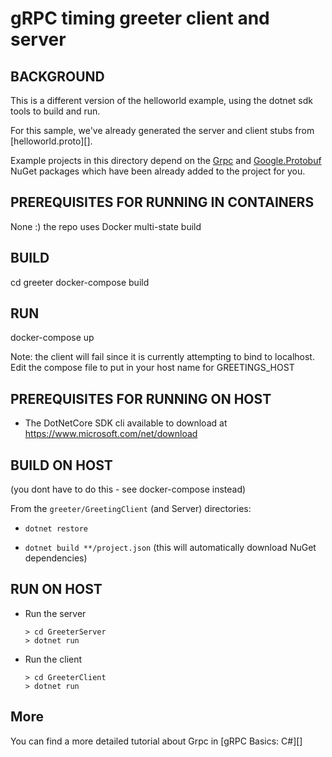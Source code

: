 gRPC timing greeter client and server
=====================================

BACKGROUND
-------------
This is a different version of the helloworld example, using the dotnet sdk
tools to build and run.

For this sample, we've already generated the server and client stubs from [helloworld.proto][].

Example projects in this directory depend on the [Grpc](https://www.nuget.org/packages/Grpc/)
and [Google.Protobuf](https://www.nuget.org/packages/Google.Protobuf/) NuGet packages
which have been already added to the project for you.

PREREQUISITES FOR RUNNING IN CONTAINERS
---------------------------------------
None :) the repo uses Docker multi-state build


BUILD
-----
cd greeter
docker-compose build

RUN
---
docker-compose up

Note: the client will fail since it is currently attempting to bind to localhost. 
Edit the compose file to put in your host name for GREETINGS_HOST


PREREQUISITES FOR RUNNING ON HOST
---------------------------------

- The DotNetCore SDK cli  available to download at https://www.microsoft.com/net/download


BUILD ON HOST
-------------

(you dont have to do this - see docker-compose instead)

From the `greeter/GreetingClient` (and Server) directories:

- `dotnet restore`

- `dotnet build **/project.json` (this will automatically download NuGet dependencies)

RUN ON HOST
-----------

- Run the server

  ```
  > cd GreeterServer
  > dotnet run
  ```

- Run the client

  ```
  > cd GreeterClient
  > dotnet run
  ```


More
--------

You can find a more detailed tutorial about Grpc in [gRPC Basics: C#][]